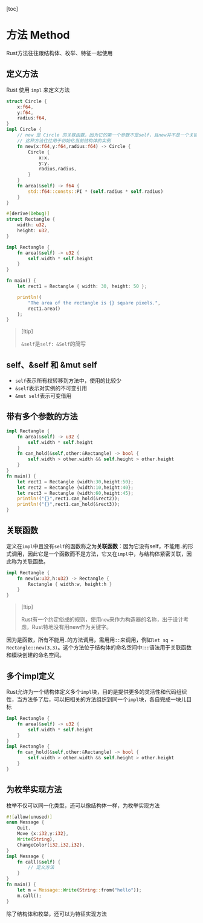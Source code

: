 [toc]

# 方法 Method

Rust方法往往跟结构体、枚举、特征一起使用

## 定义方法

Rust 使用 `impl` 来定义方法

~~~ rust
struct Circle {
    x:f64,
    y:f64,
    radius:f64,
}
impl Circle {
    // new 是 Circle 的关联函数，因为它的第一个参数不是self，且new并不是一个关键字
    // 这种方法往往用于初始化当前结构体的实例
    fn new(x:f64,y:f64,radius:f64) -> Circle {
        Circle {
            x:x,
            y:y,
            radius,radius,
        }
    }
    fn area(&self) -> f64 {
        std::f64::consts::PI * (self.radius * self.radius)
    }
}
~~~

~~~ rust
#[derive(Debug)]
struct Rectangle {
    width: u32,
    height: u32,
}

impl Rectangle {
    fn area(&self) -> u32 {
        self.width * self.height
    }
}

fn main() {
    let rect1 = Rectangle { width: 30, height: 50 };

    println!(
        "The area of the rectangle is {} square pixels.",
        rect1.area()
    );
}
~~~

>   [!tip]
>
>   `&self`是`self: &Self`的简写

## self、&self 和 &mut self

*   `self`表示所有权转移到方法中，使用的比较少
*   `&self`表示对实例的不可变引用
*   `&mut self`表示可变借用

## 带有多个参数的方法

~~~ rust
impl Rectangle {
    fn area(&self) -> u32 {
        self.width * self.height
    }
    fn can_hold(&self,other:&Rectangle) -> bool {
        self.width > other.width && self.height > other.height
    }
}
fn main() {
    let rect1 = Rectangle {width:30,height:50};
    let rect2 = Rectangle {width:10,height:40};
    let rect3 = Rectangle {width:60,height:45};
    println!("{}",rect1.can_hold(&rect2));
    println!("{}",rect1.can_hold(&rect3));
}
~~~

## 关联函数

定义在`impl`中且没有`self`的函数称之为**关联函数**：因为它没有self，不能用`.`的形式调用，因此它是一个函数而不是方法，它又在`impl`中，与结构体紧密关联，因此称为关联函数。

~~~ rust
impl Rectangle {
    fn new(w:u32,h:u32) -> Rectangle {
        Rectangle { width:w, height:h }
    }
}
~~~

>   [!tip]
>
>   Rust有一个约定俗成的规则，使用`new`来作为构造器的名称，出于设计考虑，Rust特地没有用new作为关键字。

因为是函数，所有不能用`.`的方法调用，需用用`::`来调用，例如`let sq = Rectangle::new(3,3)`。这个方法位于结构体的命名空间中:`::`语法用于关联函数和模块创建的命名空间。

## 多个impl定义

Rust允许为一个结构体定义多个`impl`块，目的是提供更多的灵活性和代码组织性，当方法多了后，可以把相关的方法组织到同一个`impl`块，各自完成一块儿目标

~~~ rust
impl Rectangle {
    fn area(&self) -> u32 {
        self.width * self.height
    }
}
impl Rectangle {
    fn can_hold(&self,other:&Rectangle) -> bool {
        self.width > other.width && self.height > other.height
    }
}
~~~

## 为枚举实现方法

枚举不仅可以同一化类型，还可以像结构体一样，为枚举实现方法

~~~ rust
#![allow(unused)]
enum Message {
    Quit,
    Move {x:i32,y:i32},
    Write(String),
    ChangeColor(i32,i32,i32),
}
impl Message {
    fn call(&self) {
        // 定义方法
    }
}
fn main() {
	let m = Message::Write(String::from("hello"));
    m.call();
}
~~~

除了结构体和枚举，还可以为特征实现方法

